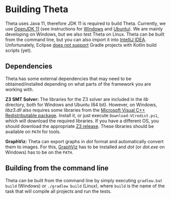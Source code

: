 # Building Theta

Theta uses Java 11, therefore JDK 11 is required to build Theta.
Currently, we use [OpenJDK 11](https://openjdk.java.net/projects/jdk/11/) (see instructions for [Windows](https://stackoverflow.com/questions/52511778/how-to-install-openjdk-11-on-windows) and [Ubuntu](https://www.linuxuprising.com/2019/01/how-to-install-openjdk-11-in-ubuntu.html)).
We are mainly developing on Windows, but we also test Theta on Linux.
Theta can be built from the command line, but you can also import it into [IntelliJ IDEA](https://www.jetbrains.com/idea/).
Unfortunately, Eclipse [does not support](https://github.com/eclipse/buildship/issues/222) Gradle projects with Kotlin build scripts (yet).

## Dependencies

Theta has some external dependencies that may need to be obtained/installed depending on what parts of the framework you are working with.

**Z3 SMT Solver:**
The libraries for the Z3 solver are included in the _lib_ directory, both for Windows and Ubuntu (64 bit).
However, on Windows, _libz3.dll_ also requires some libraries from the [Microsoft Visual C++ Redistributable package](https://www.microsoft.com/en-us/download/details.aspx?id=48145).
Install it, or just execute `Download-VCredist.ps1`, which will download the required libraries.
If you have a different OS, you should download the appropriate [Z3 release](https://github.com/Z3Prover/z3/releases).
These libraries should be available on `PATH` for tools.

**GraphViz:**
Theta can export graphs in _dot_ format and automatically convert them to images.
For this, [GraphViz](http://www.graphviz.org/) has to be installed and _dot_ (or _dot.exe_ on Windows) has to be on the `PATH`.

## Building from the command line

Theta can be built from the command line by simply executing `gradlew.bat build` (Windows) or `./gradlew build` (Linux), where `build` is the name of the task that will compile all projects and run the tests.
